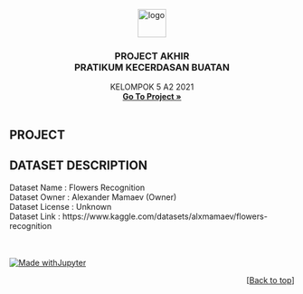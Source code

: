 <!-- README Referensi: https://github.com/othneildrew/Best-README-Template/ -->

<!-- https://www.markdownguide.org/basic-syntax/#reference-style-links-->

<a name="top"></a>

<div align="center">
<img src="image/logo.png" alt="logo" width="50" height="50">

<h3>PROJECT AKHIR<br>PRATIKUM KECERDASAN BUATAN</h3>
<p>
  KELOMPOK 5 A2 2021
  <br>
  <a href="https://github.com/Natalieefd/PA-PRATIKUM-KB.git"><strong>Go To Project  »</strong></a><br><br>
</p>
</div>

## PROJECT

<!-- DESKRIPSI DATASET -->
## DATASET DESCRIPTION
<p>
  Dataset Name      : Flowers Recognition<br>
  Dataset Owner     : Alexander Mamaev (Owner)<br>
  Dataset License   : Unknown<br>
  Dataset Link      : https://www.kaggle.com/datasets/alxmamaev/flowers-recognition<br>
</p>


<br><br>
[![Made withJupyter](https://img.shields.io/badge/Made%20with-Jupyter-orange?style=for-the-badge&logo=Jupyter)](https://jupyter.org/try)

<p align="right">[<a href="#top">Back to top</a>]</p>
